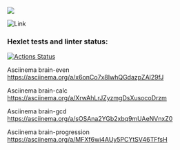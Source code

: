 <a href="https://codeclimate.com/github/codeclimate/codeclimate/maintainability"><img src="https://api.codeclimate.com/v1/badges/a99a88d28ad37a79dbf6/maintainability" /></a>

![Link](https://github.com/Savvoyy/frontend-project-lvl1/actions/workflows/nodejs.yml/badge.svg)

### Hexlet tests and linter status:
[![Actions Status](https://github.com/Savvoyy/frontend-project-lvl1/workflows/hexlet-check/badge.svg)](https://github.com/Savvoyy/frontend-project-lvl1/actions)

Asciinema brain-even
https://asciinema.org/a/x6onCo7x8IwhQGdazpZAl29fJ

Asciinema brain-calc
https://asciinema.org/a/XrwAhLrJZyzmgDsXusocoDrzm

Asciinema brain-gcd
https://asciinema.org/a/sOSAna2YGb2xbq9mUAeNVnxZ0

Asciinema brain-progression
https://asciinema.org/a/MFXf6wi4AUy5PCYtSV46TFfsH
